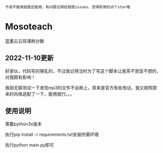 ```不说不能用就是还能用，有问题记得给我提issues，觉得好用的点个star哦```
# Mosoteach
蓝墨云云班课刷分数
## 2022-11-10更新
好家伙，代码写的够乱的，不过我记得当时为了写这个脚本让我茶不思饭不想的，对我颇有影响！

我刚无聊测试一下发现mp3的文件不会刷上，原来是官方有些改动，我又按照原来的风格适配了一下，能用就行。。。



## 使用说明

需要python3x版本

执行pip install -r requirements.txt安装所需环境

执行python main.py即可



